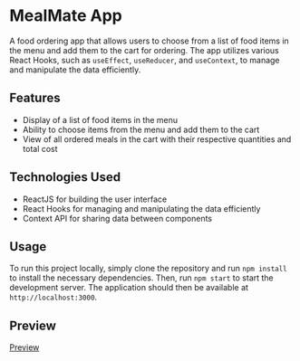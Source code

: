 # MealMate App

A food ordering app that allows users to choose from a list of food items in the menu and add them to the cart for ordering. The app utilizes various React Hooks, such as `useEffect`, `useReducer`, and `useContext`, to manage and manipulate the data efficiently.

## Features
- Display of a list of food items in the menu
- Ability to choose items from the menu and add them to the cart
- View of all ordered meals in the cart with their respective quantities and total cost

## Technologies Used
- ReactJS for building the user interface
- React Hooks for managing and manipulating the data efficiently
- Context API for sharing data between components

## Usage

To run this project locally, simply clone the repository and run `npm install` to install the necessary dependencies. Then, run `npm start` to start the development server. The application should then be available at `http://localhost:3000`.

## Preview 
[Preview](https://bilalyounes.github.io/MealMate/)
